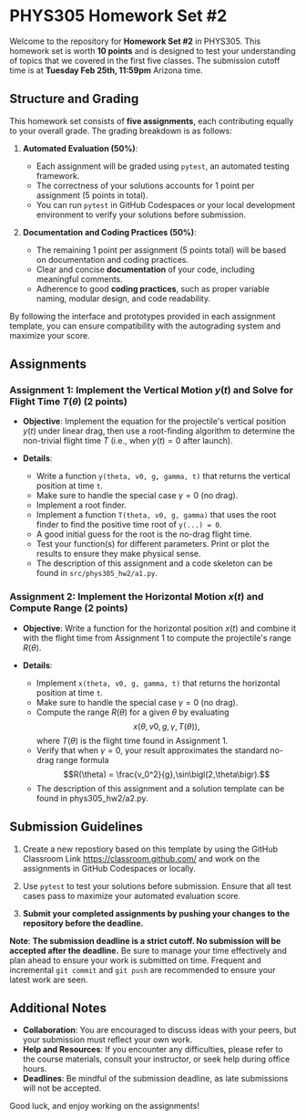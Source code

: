 # PHYS305 Homework Set #2

Welcome to the repository for **Homework Set #2** in PHYS305.
This homework set is worth **10 points** and is designed to test your
understanding of topics that we covered in the first five classes.
The submission cutoff time is at **Tuesday Feb 25th, 11:59pm** Arizona
time.


## Structure and Grading

This homework set consists of **five assignments**, each contributing
equally to your overall grade.
The grading breakdown is as follows:

1. **Automated Evaluation (50%)**:
   * Each assignment will be graded using `pytest`, an automated
     testing framework.
   * The correctness of your solutions accounts for 1 point per
     assignment (5 points in total).
   * You can run `pytest` in GitHub Codespaces or your local
     development environment to verify your solutions before
     submission.

2. **Documentation and Coding Practices (50%)**:
   * The remaining 1 point per assignment (5 points total) will be
     based on documentation and coding practices.
   * Clear and concise **documentation** of your code, including
     meaningful comments.
   * Adherence to good **coding practices**, such as proper variable
     naming, modular design, and code readability.

By following the interface and prototypes provided in each assignment
template, you can ensure compatibility with the autograding system and
maximize your score.


## Assignments

### **Assignment 1**: Implement the Vertical Motion $y(t)$ and Solve for Flight Time $T(\theta)$ (2 points)

* **Objective**:
  Implement the equation for the projectile's vertical position $y(t)$
  under linear drag, then use a root-finding algorithm to determine
  the non-trivial flight time $T$ (i.e., when $y(t) = 0$ after
  launch).

* **Details**:
  * Write a function `y(theta, v0, g, gamma, t)` that returns the
    vertical position at time `t`.
  * Make sure to handle the special case $\gamma = 0$ (no drag).
  * Implement a root finder.
  * Implement a function `T(theta, v0, g, gamma)` that uses the root
    finder to find the positive time root of `y(...) = 0`.
  * A good initial guess for the root is the no-drag flight time.
  * Test your function(s) for different parameters.
    Print or plot the results to ensure they make physical sense.
  * The description of this assignment and a code skeleton can be
    found in `src/phys305_hw2/a1.py`.

### **Assignment 2**: Implement the Horizontal Motion $x(t)$ and Compute Range (2 points)

* **Objective**:
  Write a function for the horizontal position $x(t)$ and combine it
  with the flight time from Assignment 1 to compute the projectile's
  range $R(\theta)$.

* **Details**:
  * Implement `x(theta, v0, g, gamma, t)` that returns the horizontal
    position at time `t`.
  * Make sure to handle the special case $\gamma = 0$ (no drag).
  * Compute the range $R(\theta)$ for a given $\theta$ by evaluating
    $$x\bigl(\theta, v0, g, \gamma, T(\theta)\bigr),$$
    where $T(\theta)$ is the flight time found in Assignment 1.
  * Verify that when $\gamma = 0$, your result approximates the
    standard no-drag range formula
    $$R(\theta) = \frac{v_0^2}{g},\sin\bigl(2,\theta\bigr).$$
  * The description of this assignment and a solution template can be
    found in phys305_hw2/a2.py.


## Submission Guidelines

1. Create a new repostiory based on this template by using the GitHub
   Classroom Link https://classroom.github.com/ and work on the
   assignments in GitHub Codespaces or locally.

2. Use `pytest` to test your solutions before submission.
   Ensure that all test cases pass to maximize your automated
   evaluation score.

3. **Submit your completed assignments by pushing your changes to the
   repository before the deadline.**

**Note**:
**The submission deadline is a strict cutoff.
No submission will be accepted after the deadline.**
Be sure to manage your time effectively and plan ahead to ensure your
work is submitted on time.
Frequent and incremental `git commit` and `git push` are recommended
to ensure your latest work are seen.


## Additional Notes

* **Collaboration**:
  You are encouraged to discuss ideas with your peers, but your
  submission must reflect your own work.
* **Help and Resources**:
  If you encounter any difficulties, please refer to the course
  materials, consult your instructor, or seek help during office
  hours.
* **Deadlines**:
  Be mindful of the submission deadline, as late submissions will not
  be accepted.

Good luck, and enjoy working on the assignments!
